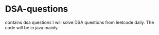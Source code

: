 # DSA-questions
contains dsa questions
I will solve DSA questions from leetcode daily. The code will be in java mainly.
